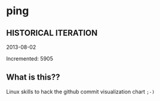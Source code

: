 # ping

## HISTORICAL ITERATION
2013-08-02

Incremented: 5905

## What is this?? 
Linux skills to hack the github commit visualization chart `;-)`
